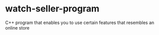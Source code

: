 # watch-seller-program
C++ program that enables you to use certain features that resembles an online store
